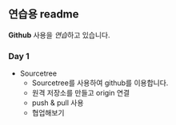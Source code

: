 ## 연습용 readme

**Github** 사용을 *연습*하고 있습니다.

### Day 1
- Sourcetree
  - Sourcetree를 사용하여 github를 이용합니다.
  - 원격 저장소를 만들고 origin 연결
  - push & pull 사용
  - 협업해보기


  
